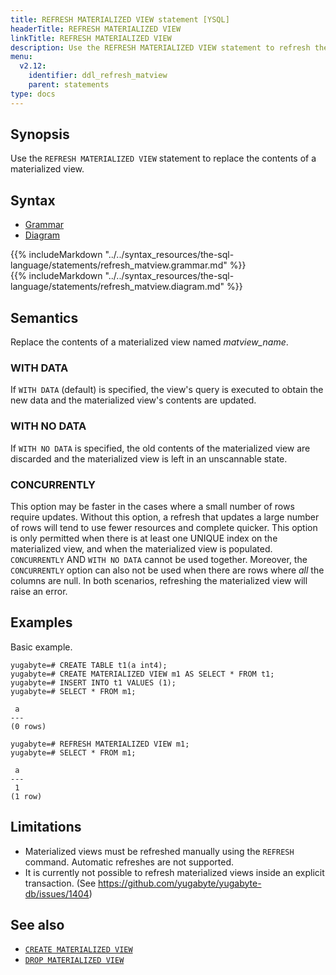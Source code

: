 ```yaml
---
title: REFRESH MATERIALIZED VIEW statement [YSQL]
headerTitle: REFRESH MATERIALIZED VIEW
linkTitle: REFRESH MATERIALIZED VIEW
description: Use the REFRESH MATERIALIZED VIEW statement to refresh the contents of a materialized view.
menu:
  v2.12:
    identifier: ddl_refresh_matview
    parent: statements
type: docs
---
```


## Synopsis

Use the `REFRESH MATERIALIZED VIEW` statement to replace the contents of a materialized view.

## Syntax

<ul class="nav nav-tabs nav-tabs-yb">
  <li >
    <a href="#grammar" class="nav-link active" id="grammar-tab" data-toggle="tab" role="tab" aria-controls="grammar" aria-selected="true">
      <i class="fas fa-file-alt" aria-hidden="true"></i>
      Grammar
    </a>
  </li>
  <li>
    <a href="#diagram" class="nav-link" id="diagram-tab" data-toggle="tab" role="tab" aria-controls="diagram" aria-selected="false">
      <i class="fas fa-project-diagram" aria-hidden="true"></i>
      Diagram
    </a>
  </li>
</ul>

<div class="tab-content">
  <div id="grammar" class="tab-pane fade show active" role="tabpanel" aria-labelledby="grammar-tab">
  {{% includeMarkdown "../../syntax_resources/the-sql-language/statements/refresh_matview.grammar.md" %}}
  </div>
  <div id="diagram" class="tab-pane fade" role="tabpanel" aria-labelledby="diagram-tab">
  {{% includeMarkdown "../../syntax_resources/the-sql-language/statements/refresh_matview.diagram.md" %}}
  </div>
</div>

## Semantics

Replace the contents of a materialized view named *matview_name*.

### WITH DATA
If `WITH DATA` (default) is specified, the view's query is executed to obtain the new data and the materialized view's contents are updated.

### WITH NO DATA
If `WITH NO DATA` is specified, the old contents of the materialized view are discarded and the materialized view is left in an unscannable state.

### CONCURRENTLY
This option may be faster in the cases where a small number of rows require updates. Without this option, a refresh that updates a large number of rows will tend to use fewer resources and complete quicker.
This option is only permitted when there is at least one UNIQUE index on the materialized view, and when the materialized view is populated.
`CONCURRENTLY` AND `WITH NO DATA` cannot be used together. Moreover, the `CONCURRENTLY` option can also not be used when there are rows where _all_ the columns are null. In both scenarios, refreshing the materialized view will raise an error.

## Examples

Basic example.

```plpgsql
yugabyte=# CREATE TABLE t1(a int4);
yugabyte=# CREATE MATERIALIZED VIEW m1 AS SELECT * FROM t1;
yugabyte=# INSERT INTO t1 VALUES (1);
yugabyte=# SELECT * FROM m1;
```

```
 a
---
(0 rows)
```

```plpgsql
yugabyte=# REFRESH MATERIALIZED VIEW m1;
yugabyte=# SELECT * FROM m1;
```

```
 a
---
 1
(1 row)
```
## Limitations

- Materialized views must be refreshed manually using the `REFRESH` command. Automatic refreshes are not supported.
- It is currently not possible to refresh materialized views inside an explicit transaction. (See <https://github.com/yugabyte/yugabyte-db/issues/1404>)


## See also

- [`CREATE MATERIALIZED VIEW`](../ddl_create_matview)
- [`DROP MATERIALIZED VIEW`](../ddl_drop_matview)
